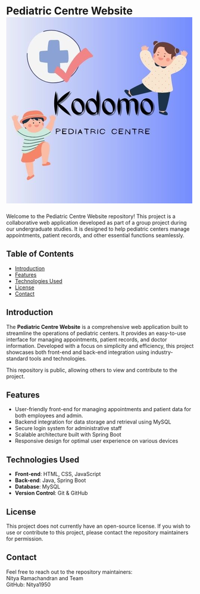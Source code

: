 # Pediatric Centre Website ![Pediatric Centre Screenshot](./Kodomo.jpg)
Welcome to the Pediatric Centre Website repository! This project is a collaborative web application developed as part of a group project during our undergraduate studies. It is designed to help pediatric centers manage appointments, patient records, and other essential functions seamlessly.

## Table of Contents

- [Introduction](#introduction)
- [Features](#features)
- [Technologies Used](#technologies-used)
- [License](#license)
- [Contact](#contact)

## Introduction

The **Pediatric Centre Website** is a comprehensive web application built to streamline the operations of pediatric centers. It provides an easy-to-use interface for managing appointments, patient records, and doctor information. Developed with a focus on simplicity and efficiency, this project showcases both front-end and back-end integration using industry-standard tools and technologies.

This repository is public, allowing others to view and contribute to the project.

## Features

- User-friendly front-end for managing appointments and patient data for both employees and admin.
- Backend integration for data storage and retrieval using MySQL
- Secure login system for administrative staff
- Scalable architecture built with Spring Boot
- Responsive design for optimal user experience on various devices

## Technologies Used

- **Front-end**: HTML, CSS, JavaScript
- **Back-end**: Java, Spring Boot
- **Database**: MySQL
- **Version Control**: Git & GitHub

## License
This project does not currently have an open-source license. 
If you wish to use or contribute to this project, please contact the repository maintainers for permission.

## Contact
Feel free to reach out to the repository maintainers:  
Nitya Ramachandran and Team  
GitHub: Nitya1950

